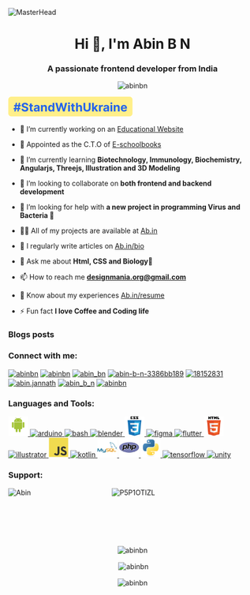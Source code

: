 
![MasterHead](https://firebasestorage.googleapis.com/v0/b/flexi-coding.appspot.com/o/dempgi7-520f8d5f-63d4-4453-8822-dbc149ae27f8.gif?alt=media&token=91c0c7b2-93c3-4029-b011-1a8703c5730d)
<h1 align="center">Hi 👋, I'm Abin B N</h1>
<h3 align="center">A passionate frontend developer from India</h3>

<p align="center"> <img src="https://komarev.com/ghpvc/?username=abinbn&label=Profile%20views&color=f97306&style=flat" alt="abinbn" /> </p>

<!--Ukraine Bannner-->
[![Stand With Ukraine](https://raw.githubusercontent.com/vshymanskyy/StandWithUkraine/main/badges/StandWithUkraine.svg)](https://stand-with-ukraine.pp.ua)


<!--
<img align="right" alt="Coding" width="400" src="https://github.com/Abinbn/Abinbn/assets/82628577/83a92e29-facd-457a-8a4a-59f2da9aefa8">
-->

- 🔭 I’m currently working on an [Educational Website](https://eschoolbooks.s3.amazonaws.com/esb/index.html)

- 🦁 Appointed as the C.T.O of [E-schoolbooks](https://www.eschoolbooks.in/thoth.html)

- 🌱 I’m currently learning **Biotechnology, Immunology, Biochemistry, Angularjs, Threejs, Illustration and 3D Modeling**

- 👯 I’m looking to collaborate on **both frontend and backend development**

- 🤝 I’m looking for help with **a new project in programming Virus and Bacteria 🧫**

- 👨‍💻 All of my projects are available at [Ab.in](Ab.in)

- 📝 I regularly write articles on [Ab.in/bio](Ab.in/bio)

- 💬 Ask me about **Html, CSS and Biology🧬**

- 📫 How to reach me **designmania.org@gmail.com**

- 📄 Know about my experiences [Ab.in/resume](Ab.in/resume)

- ⚡ Fun fact **I love Coffee and Coding life**

### Blogs posts
<!-- BLOG-POST-LIST:START -->
<!-- BLOG-POST-LIST:END -->

<h3 align="left">Connect with me:</h3>
<p align="left">
<a href="https://codepen.io/abinbn" target="blank"><img align="center" src="https://raw.githubusercontent.com/rahuldkjain/github-profile-readme-generator/master/src/images/icons/Social/codepen.svg" alt="abinbn" height="30" width="40" /></a>
<a href="https://dev.to/abinbn" target="blank"><img align="center" src="https://raw.githubusercontent.com/rahuldkjain/github-profile-readme-generator/master/src/images/icons/Social/devto.svg" alt="abinbn" height="30" width="40" /></a>
<a href="https://twitter.com/abin_bn" target="blank"><img align="center" src="https://raw.githubusercontent.com/rahuldkjain/github-profile-readme-generator/master/src/images/icons/Social/twitter.svg" alt="abin_bn" height="30" width="40" /></a>
<a href="https://linkedin.com/in/abin-b-n-3386bb189" target="blank"><img align="center" src="https://raw.githubusercontent.com/rahuldkjain/github-profile-readme-generator/master/src/images/icons/Social/linked-in-alt.svg" alt="abin-b-n-3386bb189" height="30" width="40" /></a>
<a href="https://stackoverflow.com/users/18152831" target="blank"><img align="center" src="https://raw.githubusercontent.com/rahuldkjain/github-profile-readme-generator/master/src/images/icons/Social/stack-overflow.svg" alt="18152831" height="30" width="40" /></a>
<a href="https://fb.com/abin.jannath" target="blank"><img align="center" src="https://raw.githubusercontent.com/rahuldkjain/github-profile-readme-generator/master/src/images/icons/Social/facebook.svg" alt="abin.jannath" height="30" width="40" /></a>
<a href="https://instagram.com/abin_b_n" target="blank"><img align="center" src="https://raw.githubusercontent.com/rahuldkjain/github-profile-readme-generator/master/src/images/icons/Social/instagram.svg" alt="abin_b_n" height="30" width="40" /></a>
<a href="https://auth.geeksforgeeks.org/user/abinbn" target="blank"><img align="center" src="https://raw.githubusercontent.com/rahuldkjain/github-profile-readme-generator/master/src/images/icons/Social/geeks-for-geeks.svg" alt="abinbn" height="30" width="40" /></a>
</p>

<h3 align="left">Languages and Tools:</h3>
<p align="left"> <a href="https://developer.android.com" target="_blank" rel="noreferrer"> <img src="https://raw.githubusercontent.com/devicons/devicon/master/icons/android/android-original-wordmark.svg" alt="android" width="40" height="40"/> </a> <a href="https://www.arduino.cc/" target="_blank" rel="noreferrer"> <img src="https://cdn.worldvectorlogo.com/logos/arduino-1.svg" alt="arduino" width="40" height="40"/> </a> <a href="https://www.gnu.org/software/bash/" target="_blank" rel="noreferrer"> <img src="https://www.vectorlogo.zone/logos/gnu_bash/gnu_bash-icon.svg" alt="bash" width="40" height="40"/> </a> <a href="https://www.blender.org/" target="_blank" rel="noreferrer"> <img src="https://download.blender.org/branding/community/blender_community_badge_white.svg" alt="blender" width="40" height="40"/> </a> <a href="https://www.w3schools.com/css/" target="_blank" rel="noreferrer"> <img src="https://raw.githubusercontent.com/devicons/devicon/master/icons/css3/css3-original-wordmark.svg" alt="css3" width="40" height="40"/> </a> <a href="https://www.figma.com/" target="_blank" rel="noreferrer"> <img src="https://www.vectorlogo.zone/logos/figma/figma-icon.svg" alt="figma" width="40" height="40"/> </a> <a href="https://flutter.dev" target="_blank" rel="noreferrer"> <img src="https://www.vectorlogo.zone/logos/flutterio/flutterio-icon.svg" alt="flutter" width="40" height="40"/> </a> <a href="https://www.w3.org/html/" target="_blank" rel="noreferrer"> <img src="https://raw.githubusercontent.com/devicons/devicon/master/icons/html5/html5-original-wordmark.svg" alt="html5" width="40" height="40"/> </a> <a href="https://www.adobe.com/in/products/illustrator.html" target="_blank" rel="noreferrer"> <img src="https://www.vectorlogo.zone/logos/adobe_illustrator/adobe_illustrator-icon.svg" alt="illustrator" width="40" height="40"/> </a> <a href="https://developer.mozilla.org/en-US/docs/Web/JavaScript" target="_blank" rel="noreferrer"> <img src="https://raw.githubusercontent.com/devicons/devicon/master/icons/javascript/javascript-original.svg" alt="javascript" width="40" height="40"/> </a> <a href="https://kotlinlang.org" target="_blank" rel="noreferrer"> <img src="https://www.vectorlogo.zone/logos/kotlinlang/kotlinlang-icon.svg" alt="kotlin" width="40" height="40"/> </a> <a href="https://www.mysql.com/" target="_blank" rel="noreferrer"> <img src="https://raw.githubusercontent.com/devicons/devicon/master/icons/mysql/mysql-original-wordmark.svg" alt="mysql" width="40" height="40"/> </a> <a href="https://www.php.net" target="_blank" rel="noreferrer"> <img src="https://raw.githubusercontent.com/devicons/devicon/master/icons/php/php-original.svg" alt="php" width="40" height="40"/> </a> <a href="https://www.python.org" target="_blank" rel="noreferrer"> <img src="https://raw.githubusercontent.com/devicons/devicon/master/icons/python/python-original.svg" alt="python" width="40" height="40"/> </a> <a href="https://www.tensorflow.org" target="_blank" rel="noreferrer"> <img src="https://www.vectorlogo.zone/logos/tensorflow/tensorflow-icon.svg" alt="tensorflow" width="40" height="40"/> </a> <a href="https://unity.com/" target="_blank" rel="noreferrer"> <img src="https://www.vectorlogo.zone/logos/unity3d/unity3d-icon.svg" alt="unity" width="40" height="40"/> </a> </p>

<h3 align="left">Support:</h3>
<p><a href="https://www.buymeacoffee.com/Abin"> <img align="left" src="https://cdn.buymeacoffee.com/buttons/v2/default-yellow.png" height="50" width="210" alt="Abin" /></a><a href="https://ko-fi.com/P5P1OTIZL"> <img align="left" src="https://cdn.ko-fi.com/cdn/kofi3.png?v=3" height="50" width="210" alt="P5P1OTIZL" /></a></p><br>
<br>
<br>
<br>
<br>
<br>


<p align="center"><img align="center" src="https://github-readme-stats.vercel.app/api/top-langs?username=abinbn&show_icons=true&theme=dark&title_color=ffffff&text_color=ffffff&hide_border=true&locale=en&layout=compact" alt="abinbn" /></p>

<p align="center">&nbsp;<img align="center" src="https://github-readme-stats.vercel.app/api?username=abinbn&show_icons=true&theme=dark&title_color=ffffff&text_color=ffffff&hide_border=true&locale=en" alt="abinbn" /></p>

<p align="center"><img align="center" src="https://github-readme-streak-stats.herokuapp.com/?user=abinbn&theme=dark" alt="abinbn" /></p>
